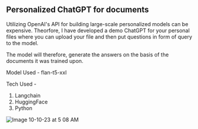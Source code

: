 ## Personalized ChatGPT for documents

Utilizing OpenAI's API for building large-scale personalized models can be expensive. Theorfore, I have developed a demo ChatGPT for your personal files where you can upload your file and then put questions in form of query to the model.

The model will therefore, generate the answers on the basis of the documents it was trained upon.

Model Used - flan-t5-xxl

Tech Used - 
1. Langchain
2. HuggingFace
3. Python

![Image 10-10-23 at 5 08 AM](https://github.com/serverf21/PDF2Text-flanT5/assets/30923855/3f967ea8-33bc-4854-975b-88da1f8ae1ae)
